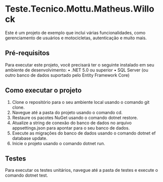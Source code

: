 # Teste.Tecnico.Mottu.Matheus.Willock

Este é um projeto de exemplo que inclui várias funcionalidades, como gerenciamento de usuários e motocicletas, autenticação e muito mais.

## Pré-requisitos
Para executar este projeto, você precisará ter o seguinte instalado em seu ambiente de desenvolvimento:
•	.NET 5.0 ou superior
•	SQL Server (ou outro banco de dados suportado pelo Entity Framework Core)

## Como executar o projeto
1.	Clone o repositório para o seu ambiente local usando o comando git clone.
2.	Navegue até a pasta do projeto usando o comando cd.
3.	Restaure os pacotes NuGet usando o comando dotnet restore.
4.	Atualize a string de conexão do banco de dados no arquivo appsettings.json para apontar para o seu banco de dados.
5.	Execute as migrações do banco de dados usando o comando dotnet ef database update.
6.	Inicie o projeto usando o comando dotnet run.

## Testes
Para executar os testes unitários, navegue até a pasta de testes e execute o comando dotnet test.

